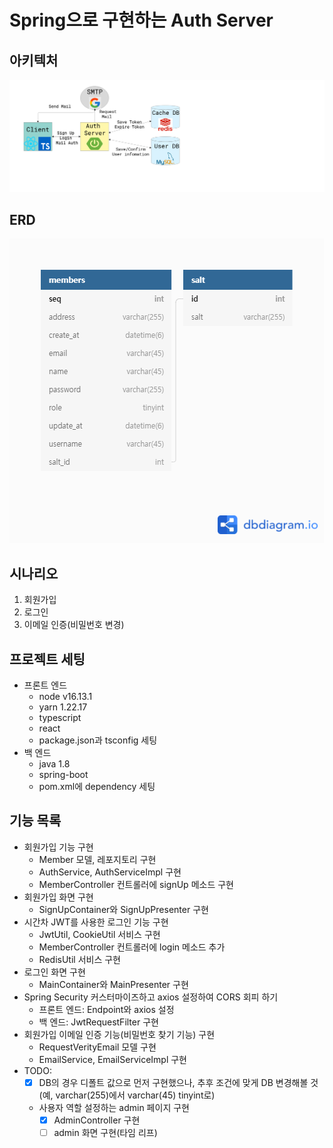# Spring으로 구현하는 Auth Server

## 아키텍처
![architecture](./docs/diag.png)

## ERD
![erd](./docs/erd.png)

## 시나리오

1. 회원가입
2. 로그인
3. 이메일 인증(비밀번호 변경)

## 프로젝트 세팅
* 프론트 엔드
    * node v16.13.1
    * yarn 1.22.17
    * typescript
    * react
    * package.json과 tsconfig 세팅
* 백 엔드
    * java 1.8
    * spring-boot
    * pom.xml에 dependency 세팅

## 기능 목록
* 회원가입 기능 구현
    * Member 모델, 레포지토리 구현
    * AuthService, AuthServiceImpl 구현
    * MemberController 컨트롤러에 signUp 메소드 구현
* 회원가입 화면 구현
    * SignUpContainer와 SignUpPresenter 구현
* 시간차 JWT를 사용한 로그인 기능 구현
    * JwtUtil, CookieUtil 서비스 구현
    * MemberController 컨트롤러에 login 메소드 추가
    * RedisUtil 서비스 구현
* 로그인 화면 구현
    * MainContainer와 MainPresenter 구현
* Spring Security 커스터마이즈하고 axios 설정하여 CORS 회피 하기
    * 프론트 엔드: Endpoint와 axios 설정
    * 백 엔드: JwtRequestFilter 구현
* 회원가입 이메일 인증 기능(비밀번호 찾기 기능) 구현
    * RequestVerityEmail 모델 구현
    * EmailService, EmailServiceImpl 구현
* TODO: 
    * [x] DB의 경우 디폴트 값으로 먼저 구현했으나, 추후 조건에 맞게 DB 변경해볼 것(예, varchar(255)에서 varchar(45) tinyint로)
    * 사용자 역할 설정하는 admin 페이지 구현
        * [x] AdminController 구현
        * [ ] admin 화면 구현(타임 리프)
